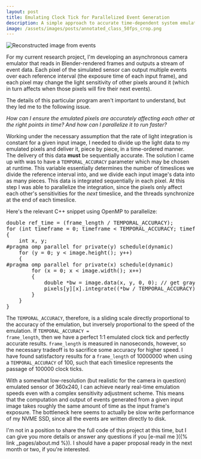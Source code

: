 ```yaml
---
layout: post
title: Emulating Clock Tick for Parallelized Event Generation
description: A simple approach to accurate time-dependent system emulation
image: /assets/images/posts/annotated_class_50fps_crop.png
---
```


<img src="{{ page.image }}" alt="Reconstructed image from events" class="center">

For my current research project, I'm developing an asynchronous camera emulator that reads in Blender-rendered frames and outputs a stream of event data. Each pixel of the simulated sensor can output multiple events over each reference interval (the exposure time of each input frame), and each pixel may change the light sensitivity of other pixels around it (which in turn affects when those pixels will fire their next events).

The details of this particular program aren't important to understand, but they led me to the following issue. 

<i>How can I ensure the emulated pixels are accurately affecting each other at the right points in time? And how can I parallelize it to run faster?</i>

Working under the necessary assumption that the rate of light integration is constant for a given input image, I needed to divide up the light data to my emulated pixels and deliver it, piece by piece, in a time-ordered manner. The delivery of this data <b>must</b> be sequentially accurate. The solution I came up with was to have a <code>TEMPORAL_ACCURACY</code> parameter which may be chosen at runtime. This variable essentially determines the number of timeslices we divide the reference interval into, and we divide each input image's data into as many pieces. This data is integrated sequentially in each pixel. At this step I was able to parallelize the integration, since the pixels only affect each other's sensitivities for the <i>next</i> timeslice, and the threads synchronize at the end of each timeslice. 


Here's the relevant C++ snippet using OpenMP to parallelize:
<pre>
double ref_time = (frame_length / TEMPORAL_ACCURACY);
for (int timeframe = 0; timeframe < TEMPORAL_ACCURACY; timeframe += 1)
{
	int x, y;
#pragma omp parallel for private(y) schedule(dynamic)
	for (y = 0; y < image.height(); y++)
	{
#pragma omp parallel for private(x) schedule(dynamic)
		for (x = 0; x < image.width(); x++)
		{
			double *bw = image.data(x, y, 0, 0); // get grayscale pixel intensity
			pixels[y][x].integrate((*bw / TEMPORAL_ACCURACY), ref_time);
		}
	}
}
</pre>

The <code>TEMPORAL_ACCURACY</code>, therefore, is a sliding scale directly proportional to the accuracy of the emulation, but inversely proportional to the speed of the emulation. If <code>TEMPORAL_ACCURACY = frame_length</code>, then we have a perfect 1:1 emulated clock tick and perfectly accurate results. <code>frame_length</code> is measured in nanoseconds, however, so the necessary tradeoff is to sacrifice some accuracy for higher speed. I have found satisfactory results for a <code>frame_length</code> of 10000000 when using a <code>TEMPORAL_ACCURACY</code> of 100, such that each timeslice represents the passage of 100000 clock ticks.

With a somewhat low-resolution (but realistic for the camera in question) emulated sensor of 360x240, I can achieve nearly real-time emulation speeds even with a complex sensitivity adjustment scheme. This means that the computation and output of events generated from a given input image takes roughly the same amount of time as the input frame's exposure. The bottleneck here seems to actually be slow write performance of my NVME SSD, since all the events are written directly to disk.

I'm not in a position to share the full code of this project at this time, but I can give you more details or answer any questions if you [e-mail me ]({% link _pages/about.md %}). I should have a paper proposal ready in the next month or two, if you're interested.
